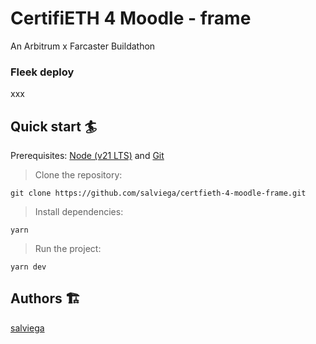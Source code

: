 # CertifiETH 4 Moodle - frame

An Arbitrum x Farcaster Buildathon

### Fleek deploy

xxx

## Quick start 🏄

Prerequisites: [Node (v21 LTS)](https://nodejs.org/en/download/) and [Git](https://git-scm.com/downloads)

> Clone the repository:

```
git clone https://github.com/salviega/certfieth-4-moodle-frame.git
```

> Install dependencies:

```
yarn
```

> Run the project:

```
yarn dev
```

## Authors 🏗

[salviega](https://github.com/salviega)
